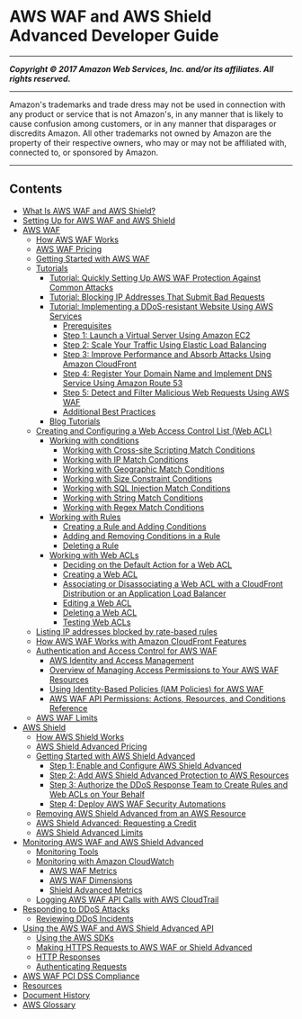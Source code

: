 # AWS WAF and AWS Shield Advanced Developer Guide

-----
*****Copyright &copy; 2017 Amazon Web Services, Inc. and/or its affiliates. All rights reserved.*****

-----
Amazon's trademarks and trade dress may not be used in 
     connection with any product or service that is not Amazon's, 
     in any manner that is likely to cause confusion among customers, 
     or in any manner that disparages or discredits Amazon. All other 
     trademarks not owned by Amazon are the property of their respective
     owners, who may or may not be affiliated with, connected to, or 
     sponsored by Amazon.

-----
## Contents
+ [What Is AWS WAF and AWS Shield?](what-is-aws-waf.md)
+ [Setting Up for AWS WAF and AWS Shield](setting-up-waf.md)
+ [AWS WAF](waf-chapter.md)
   + [How AWS WAF Works](how-aws-waf-works.md)
   + [AWS WAF Pricing](aws-waf-pricing.md)
   + [Getting Started with AWS WAF](getting-started.md)
   + [Tutorials](tutorials.md)
      + [Tutorial: Quickly Setting Up AWS WAF Protection Against Common Attacks](tutorials-common-attacks.md)
      + [Tutorial: Blocking IP Addresses That Submit Bad Requests](tutorials-4xx-blocking.md)
      + [Tutorial: Implementing a DDoS-resistant Website Using AWS Services](tutorials-ddos-cross-service.md)
         + [Prerequisites](tutorials-ddos-cross-service-prereq.md)
         + [Step 1: Launch a Virtual Server Using Amazon EC2](tutorials-ddos-cross-service-EC2.md)
         + [Step 2: Scale Your Traffic Using Elastic Load Balancing](tutorials-ddos-cross-service-ELB.md)
         + [Step 3: Improve Performance and Absorb Attacks Using Amazon CloudFront](tutorials-ddos-cross-service-CF.md)
         + [Step 4: Register Your Domain Name and Implement DNS Service Using Amazon Route 53](tutorials-ddos-cross-service-R53.md)
         + [Step 5: Detect and Filter Malicious Web Requests Using AWS WAF](tutorials-ddos-cross-service-WAF.md)
         + [Additional Best Practices](tutorials-ddos-cross-service-best-practices.md)
      + [Blog Tutorials](blog_tutorials.md)
   + [Creating and Configuring a Web Access Control List (Web ACL)](web-acl.md)
      + [Working with conditions](web-acl-create-condition.md)
         + [Working with Cross-site Scripting Match Conditions](web-acl-xss-conditions.md)
         + [Working with IP Match Conditions](web-acl-ip-conditions.md)
         + [Working with Geographic Match Conditions](web-acl-geo-conditions.md)
         + [Working with Size Constraint Conditions](web-acl-size-conditions.md)
         + [Working with SQL Injection Match Conditions](web-acl-sql-conditions.md)
         + [Working with String Match Conditions](web-acl-string-conditions.md)
         + [Working with Regex Match Conditions](web-acl-regex-conditions.md)
      + [Working with Rules](web-acl-rules.md)
         + [Creating a Rule and Adding Conditions](web-acl-rules-creating.md)
         + [Adding and Removing Conditions in a Rule](web-acl-rules-editing.md)
         + [Deleting a Rule](web-acl-rules-deleting.md)
      + [Working with Web ACLs](web-acl-working-with.md)
         + [Deciding on the Default Action for a Web ACL](web-acl-default-action.md)
         + [Creating a Web ACL](web-acl-creating.md)
         + [Associating or Disassociating a Web ACL with a CloudFront Distribution or an Application Load Balancer](web-acl-associating-cloudfront-distribution.md)
         + [Editing a Web ACL](web-acl-editing.md)
         + [Deleting a Web ACL](web-acl-deleting.md)
         + [Testing Web ACLs](web-acl-testing.md)
   + [Listing IP addresses blocked by rate-based rules](listing-managed-ips.md)
   + [How AWS WAF Works with Amazon CloudFront Features](cloudfront-features.md)
   + [Authentication and Access Control for AWS WAF](waf-auth-and-access-control.md)
      + [AWS Identity and Access Management](aws-waf-iam.md)
      + [Overview of Managing Access Permissions to Your AWS WAF Resources](access-control-overview.md)
      + [Using Identity-Based Policies (IAM Policies) for AWS WAF](access-control-identity-based.md)
      + [AWS WAF API Permissions: Actions, Resources, and Conditions Reference](waf-api-permissions-ref.md)
   + [AWS WAF Limits](limits.md)
+ [AWS Shield](shield-chapter.md)
   + [How AWS Shield Works](ddos-overview.md)
   + [AWS Shield Advanced Pricing](aws-shield-pricing.md)
   + [Getting Started with AWS Shield Advanced](getting-started-ddos.md)
      + [Step 1: Enable and Configure AWS Shield Advanced](enable-ddos-prem.md)
      + [Step 2: Add AWS Shield Advanced Protection to AWS Resources](configure-new-protection.md)
      + [Step 3: Authorize the DDoS Response Team to Create Rules and Web ACLs on Your Behalf](authorize-DRT.md)
      + [Step 4: Deploy AWS WAF Security Automations](deploy-waf-automations.md)
   + [Removing AWS Shield Advanced from an AWS Resource](remove-protection.md)
   + [AWS Shield Advanced: Requesting a Credit](request-refund.md)
   + [AWS Shield Advanced Limits](shield-limits.md)
+ [Monitoring AWS WAF and AWS Shield Advanced](monitoring_overview.md)
   + [Monitoring Tools](monitoring_automated_manual.md)
   + [Monitoring with Amazon CloudWatch](monitoring-cloudwatch.md)
      + [AWS WAF Metrics](waf-metrics.md)
      + [AWS WAF Dimensions](waf-metricdimensions.md)
      + [Shield Advanced Metrics](set-ddos-alarms.md)
   + [Logging AWS WAF API Calls with AWS CloudTrail](logging-using-cloudtrail.md)
+ [Responding to DDoS Attacks](ddos-responding.md)
   + [Reviewing DDoS Incidents](using-ddos-reports.md)
+ [Using the AWS WAF and AWS Shield Advanced API](waf-api-using.md)
   + [Using the AWS SDKs](waf-api-sdk.md)
   + [Making HTTPS Requests to AWS WAF or Shield Advanced](waf-api-making-requests.md)
   + [HTTP Responses](waf-api-making-requests-response.md)
   + [Authenticating Requests](authenticating-requests.md)
+ [AWS WAF PCI DSS Compliance](pci-compliance.md)
+ [Resources](resources.md)
+ [Document History](doc-history.md)
+ [AWS Glossary](glossary.md)